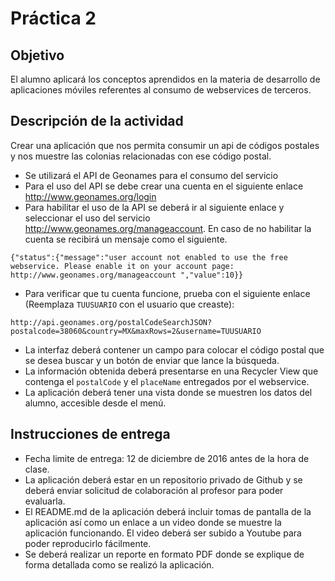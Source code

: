 # Práctica 2

## Objetivo
El alumno aplicará los conceptos aprendidos en la materia de desarrollo de aplicaciones móviles referentes al consumo de webservices de terceros.  

## Descripción de la actividad

Crear una aplicación que nos permita consumir un api de códigos postales y nos muestre las colonias relacionadas con ese código postal.

- Se utilizará el API de Geonames para el consumo del servicio
- Para el uso del API se debe crear una cuenta en el siguiente enlace http://www.geonames.org/login
- Para habilitar el uso de la API se deberá ir al siguiente enlace y seleccionar el uso del servicio http://www.geonames.org/manageaccount. En caso de no habilitar la cuenta se recibirá un mensaje como el siguiente.

```
{"status":{"message":"user account not enabled to use the free webservice. Please enable it on your account page: http://www.geonames.org/manageaccount ","value":10}}
```

- Para verificar que tu cuenta funcione, prueba con el siguiente enlace (Reemplaza `TUUSUARIO` con el usuario que creaste): 
```
http://api.geonames.org/postalCodeSearchJSON?postalcode=38060&country=MX&maxRows=2&username=TUUSUARIO
```

- La interfaz deberá contener un campo para colocar el código postal que se desea buscar y un botón de enviar que lance la búsqueda.
- La información obtenida deberá presentarse en una Recycler View que contenga el `postalCode` y el `placeName` entregados por el webservice.
- La aplicación deberá tener una vista donde se muestren los datos del alumno, accesible desde el menú.

## Instrucciones de entrega

- Fecha limite de entrega: 12 de diciembre de 2016 antes de la hora de clase.
- La aplicación deberá estar en un repositorio privado de Github y se deberá enviar solicitud de colaboración al profesor para poder evaluarla.
- El README.md de la aplicación deberá incluir tomas de pantalla de la aplicación así como un enlace a un video donde se muestre la aplicación funcionando. El video deberá ser subido a Youtube para poder reproducirlo fácilmente.
- Se deberá realizar un reporte en formato PDF donde se explique de forma detallada como se realizó la aplicación.
